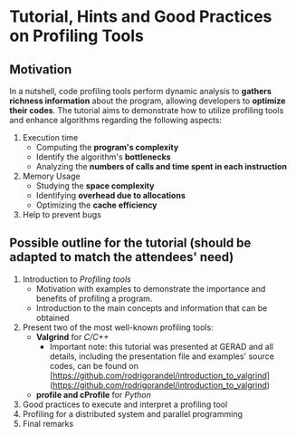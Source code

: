 # Tutorial, Hints and Good Practices on Profiling Tools

## Motivation
  In a nutshell, code profiling tools perform dynamic analysis to **gathers richness information** about the program, allowing developers to **optimize their codes**. The tutorial aims to demonstrate how to utilize profiling tools and enhance algorithms regarding the following aspects:
1. Execution time
    - Computing the **program's complexity**
    - Identify the algorithm's **bottlenecks**
    - Analyzing the **numbers of calls and time spent in each instruction**
2. Memory Usage
    - Studying the 
    **space complexity**
    - Identifying **overhead due to allocations**
    - Optimizing the **cache efficiency**
3. Help to prevent bugs

## Possible outline for the tutorial (should be adapted to match the attendees' need)
1. Introduction to *Profiling tools*
    - Motivation with examples to demonstrate the importance and benefits of profiling a program.
    - Introduction to the main concepts and information that can be obtained
2. Present two of the most well-known profiling tools:
    - **Valgrind** for *C/C++* 
      - Important note: this tutorial was presented at GERAD and all details, including the presentation file and examples' source codes, can be found on [https://github.com/rodrigorandel/introduction_to_valgrind] (https://github.com/rodrigorandel/introduction_to_valgrind) 
    - **profile and cProfile** for *Python*
3. Good practices to execute and interpret a profiling tool
4. Profiling for a distributed system and parallel programming
5. Final remarks
